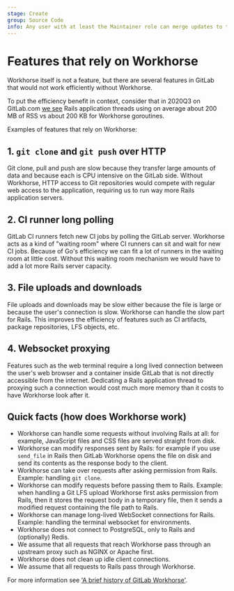```yaml
---
stage: Create
group: Source Code
info: Any user with at least the Maintainer role can merge updates to this content. For details, see https://docs.gitlab.com/ee/development/development_processes.html#development-guidelines-review.
---
```


# Features that rely on Workhorse

Workhorse itself is not a feature, but there are several features in
GitLab that would not work efficiently without Workhorse.

To put the efficiency benefit in context, consider that in 2020Q3 on
GitLab.com [we see](https://thanos-query.ops.gitlab.net/graph?g0.range_input=1h&g0.max_source_resolution=0s&g0.expr=sum(ruby_process_resident_memory_bytes%7Bapp%3D%22webservice%22%2Cenv%3D%22gprd%22%2Crelease%3D%22gitlab%22%7D)%20%2F%20sum(puma_max_threads%7Bapp%3D%22webservice%22%2Cenv%3D%22gprd%22%2Crelease%3D%22gitlab%22%7D)&g0.tab=1&g1.range_input=1h&g1.max_source_resolution=0s&g1.expr=sum(go_memstats_sys_bytes%7Bapp%3D%22webservice%22%2Cenv%3D%22gprd%22%2Crelease%3D%22gitlab%22%7D)%2Fsum(go_goroutines%7Bapp%3D%22webservice%22%2Cenv%3D%22gprd%22%2Crelease%3D%22gitlab%22%7D)&g1.tab=1)
Rails application threads using on average
about 200 MB of RSS vs about 200 KB for Workhorse goroutines.

Examples of features that rely on Workhorse:

## 1. `git clone` and `git push` over HTTP

Git clone, pull and push are slow because they transfer large amounts
of data and because each is CPU intensive on the GitLab side. Without
Workhorse, HTTP access to Git repositories would compete with regular
web access to the application, requiring us to run way more Rails
application servers.

## 2. CI runner long polling

GitLab CI runners fetch new CI jobs by polling the GitLab server.
Workhorse acts as a kind of "waiting room" where CI runners can sit
and wait for new CI jobs. Because of Go's efficiency we can fit a lot
of runners in the waiting room at little cost. Without this waiting
room mechanism we would have to add a lot more Rails server capacity.

## 3. File uploads and downloads

File uploads and downloads may be slow either because the file is
large or because the user's connection is slow. Workhorse can handle
the slow part for Rails. This improves the efficiency of features such
as CI artifacts, package repositories, LFS objects, etc.

## 4. Websocket proxying

Features such as the web terminal require a long lived connection
between the user's web browser and a container inside GitLab that is
not directly accessible from the internet. Dedicating a Rails
application thread to proxying such a connection would cost much more
memory than it costs to have Workhorse look after it.

## Quick facts (how does Workhorse work)

- Workhorse can handle some requests without involving Rails at all:
  for example, JavaScript files and CSS files are served straight
  from disk.
- Workhorse can modify responses sent by Rails: for example if you use
  `send_file` in Rails then GitLab Workhorse opens the file on
  disk and send its contents as the response body to the client.
- Workhorse can take over requests after asking permission from Rails.
  Example: handling `git clone`.
- Workhorse can modify requests before passing them to Rails. Example:
  when handling a Git LFS upload Workhorse first asks permission from
  Rails, then it stores the request body in a temporary file, then it sends
  a modified request containing the file path to Rails.
- Workhorse can manage long-lived WebSocket connections for Rails.
  Example: handling the terminal websocket for environments.
- Workhorse does not connect to PostgreSQL, only to Rails and (optionally) Redis.
- We assume that all requests that reach Workhorse pass through an
  upstream proxy such as NGINX or Apache first.
- Workhorse does not clean up idle client connections.
- We assume that all requests to Rails pass through Workhorse.

For more information see ['A brief history of GitLab Workhorse'](https://about.gitlab.com/blog/2016/04/12/a-brief-history-of-gitlab-workhorse/).
